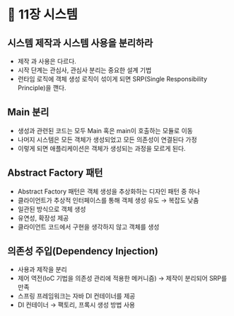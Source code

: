 # 🚊 11장 시스템

## 시스템 제작과 시스템 사용을 분리하라

- 제작 과 사용은 다르다.
- 시작 단계는 관심사, 관심사 분리는 중요한 설계 기법
- 런타임 로직에 객체 생성 로직이 섞이게 되면 SRP(Single Responsibility Principle)을 깬다.

## Main 분리

- 생성과 관련된 코드는 모두 Main 혹은 main이 호출하는 모듈로 이동
- 나머지 시스템은 모든 객체가 생성되었고 모든 의존성이 연결된다 가정
- 이렇게 되면 애플리케이션은 객체가 생성되는 과정을 모르게 된다.

## Abstract Factory 패턴

- Abstract Factory 패턴은 객체 생성을 추상화하는 디자인 패턴 중 하나
- 클라이언트가 추상적 인터페이스를 통해 객체 생성 유도 → 복잡도 낮춤
- 일관된 방식으로 객체 생성
- 유연성, 확장성 제공
- 클라이언트 코드에서 구현을 생각하지 않고 객체를 생성

## 의존성 주입(Dependency Injection)

- 사용과 제작을 분리
- 제어 역전(IoC 기법을 의존성 관리에 적용한 메커니즘) → 제작이 분리되어 SRP를 만족
- 스프링 프레임워크는 자바 DI 컨테이너를 제공
- DI 컨테이너 → 팩토리, 프록시 생성 방법 사용